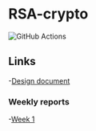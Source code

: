 # RSA-crypto
![GitHub Actions](https://github.com/oskrsjlnd/RSA-crypto/workflows/CI/badge.svg)
## Links
-[Design document](https://github.com/oskrsjlnd/RSA-crypto/blob/main/documentation/design_document.md)
### Weekly reports
-[Week 1](https://github.com/oskrsjlnd/RSA-crypto/blob/main/documentation/week1.md)
